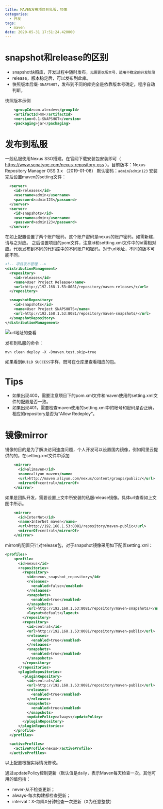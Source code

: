 ```yaml
---
title: MAVEN发布项目到私服，镜像
categories:
  - 开发
tags:
  - maven
date: 2020-05-31 17:51:24.420000
---
```


# snapshot和release的区别
- snapshot快照库，开发过程中随时发布，`无需更改版本号，适用不稳定的开发阶段`
- release，版本稳定后，可以发布到此库。
- 快照版本后缀`-SNAPSHOT`，发布到不同的库完全是依靠版本号确定，程序自动判断。

快照版本示例
```xml
	<groupId>com.alexdev</groupId>
	<artifactId>mm</artifactId>
	<version>0.1-SNAPSHOT</version>
	<packaging>jar</packaging>
```
# 发布到私服
一般私服使用Nexus SSO搭建。在官网下载安装包安装即可（ https://www.sonatype.com/nexus-repository-oss ）。目前版本：Nexus Repository Manager OSS 3.x （2019-01-08）
默认密码：`admin`/`admin123`
安装完后设置maven的setting文件：
```xml
  <server>
    <id>releases</id>
    <username>admin</username>
    <password>admin123</password>
  </server>
  <server>
    <id>snapshots</id>
    <username>admin</username>
    <password>admin123</password>
  </server>
```
在如上配置设置了两个账户密码，这个账户密码是nexus的账户密码，如需新建，请与之对应。
之后设置项目的pom文件，注意id和settting.xml文件中的id需相对应。代表发布到不同的代码库中的不同账户和密码。对于url地址，不同的版本可能不同。
```xml
<!-- 项目发布管理 -->
<distributionManagement>
  <repository>
    <id>releases</id>
    <name>User Project Release</name>
    <url>http://192.168.1.53:8081/repository/maven-releases/</url>
  </repository>

  <snapshotRepository>
    <id>snapshots</id>
    <name>User Project SNAPSHOTS</name>
    <url>http://192.168.1.53:8081/repository/maven-snapshots/</url>
  </snapshotRepository>
</distributionManagement>
```
![url地址的查看](https://img-blog.csdnimg.cn/20190108103909237.png?x-oss-process=image/watermark,type_ZmFuZ3poZW5naGVpdGk,shadow_10,text_aHR0cHM6Ly9ibG9nLmNzZG4ubmV0L2hheHllaw==,size_16,color_FFFFFF,t_70)

发布到私服的命令：
```shell
mvn clean deploy -X -Dmaven.test.skip=true
```
如果看到`BUILD SUCCESS`字样，既可在仓库里查看相应的包。

# Tips
- 如果出现400，需要注意项目下的pom.xml文件和maven使用的setting.xml文件的配置是否一致。
- 如果出现401，需要检查maven使用的setting.xml中的帐号和密码是否正确，相应的repository是否为“Allow Redeploy”。
# 镜像mirror
镜像的目的是为了解决访问速度问题，个人开发可以设置国内镜像，例如阿里云提供的的，在setting.xml文件中添加
```xml
    <mirror>
      <id>alimaven</id>
      <name>aliyun maven</name>
      <url>http://maven.aliyun.com/nexus/content/groups/public/</url>
      <mirrorOf>central</mirrorOf>
    </mirror>
```
如果是团队开发，需要设置上文中所安装的私服release镜像。具体url查看如上文图中所示。
```xml
    <mirror>
      <id>InterNet</id>
      <name>InterNet maven</name>
      <url>http://192.168.1.53:8081/repository/maven-public</url>
      <mirrorOf>central</mirrorOf>
    </mirror>
```
mirror的配置只针对release包，对于snapshot镜像采用如下配置setting.xml：
```xml
<profiles>
    <profile>
      <id>nexus</id>
      <repositories>
        <repository>
          <id>nexus_snapshot_repository</id>
          <releases>
            <enabled>false</enabled>
          </releases>
          <snapshots>
            <enabled>true</enabled>
          </snapshots>
          <url>http://192.168.1.53:8081/repository/maven-snapshots/</url>
          <layout>default</layout>
        </repository>
        <repository>
          <id>central</id>
          <url>http://192.168.1.53:8081/repository/maven-public</url>
          <releases>
            <enabled>true</enabled>
          </releases>
          <snapshots>
            <enabled>true</enabled>
          </snapshots>
        </repository>
      </repositories>
      <pluginRepositories>
        <pluginRepository>
          <id>central</id>
          <url>http://192.168.1.53:8081/repository/maven-public</url>
          <releases>
            <enabled>true</enabled>
          </releases>
          <snapshots>
            <enabled>true</enabled>
          </snapshots>
          <updatePolicy>always</updatePolicy>
        </pluginRepository>
      </pluginRepositories>
    </profile>
  </profiles>

  <activeProfiles>
    <activeProfile>nexus</activeProfile>
  </activeProfiles>
```
以上配置根据实际情况修改。

通过updatePolicy控制更新（默认值是daily，表示Maven每天检查一次。其他可用的值包括：
- never-从不检查更新；
- always-每次构建都检查更新；
- interval：X-每隔X分钟检查一次更新（X为任意整数）